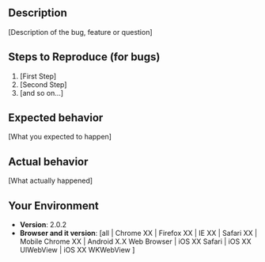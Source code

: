 ## Description

[Description of the bug, feature or question]

## Steps to Reproduce (for bugs)

1. [First Step]
2. [Second Step]
3. [and so on...]

## Expected behavior

[What you expected to happen]

## Actual behavior

[What actually happened]

## Your Environment
* **Version**: 2.0.2
* **Browser and it version**: [all | Chrome XX | Firefox XX | IE XX | Safari XX | Mobile Chrome XX | Android X.X Web Browser | iOS XX Safari | iOS XX UIWebView | iOS XX WKWebView ]
